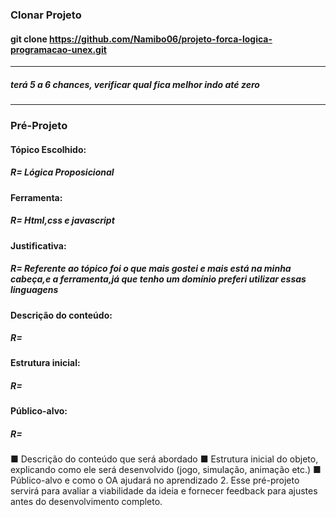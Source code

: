 ### Clonar Projeto
#### git clone https://github.com/Namibo06/projeto-forca-logica-programacao-unex.git

----------------------------------------------------------------

##### terá 5 a 6 chances, verificar qual fica melhor indo até zero

----------------------------------------------------------------

### Pré-Projeto

#### Tópico Escolhido:
##### R= Lógica Proposicional

#### Ferramenta:
##### R= Html,css e javascript

#### Justificativa:
##### R= Referente ao tópico foi o que mais gostei e mais está na minha cabeça,e a ferramenta,já que tenho um domínio preferi utilizar essas linguagens

#### Descrição do conteúdo:
##### R= 

#### Estrutura inicial:
##### R= 

#### Público-alvo:
##### R= 



■ Descrição do conteúdo que será abordado
■ Estrutura inicial do objeto, explicando como ele será desenvolvido
(jogo, simulação, animação etc.)
■ Público-alvo e como o OA ajudará no aprendizado
2. Esse pré-projeto servirá para avaliar a viabilidade da ideia e fornecer feedback para
ajustes antes do desenvolvimento completo.
